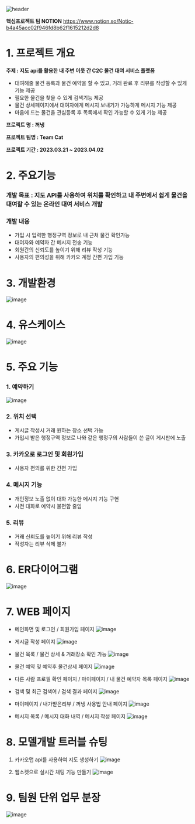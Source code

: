 ![header](https://capsule-render.vercel.app/api?type=Wave&color=0:527fef,100:00d4ff&height=250&section=header&text=&fontSize=70&fontColor=101647)

<strong>핵심프로젝트 팀 NOTION</strong> https://www.notion.so/Notic-b4a45acc02f946fd8b62f1615212d2d8

# 1. 프로젝트 개요
**주제 : 지도 api를 활용한 내 주변 이웃 간 C2C 물건 대여 서비스 플랫폼**

* 대여해줄 물건 등록과 물건 예약을 할 수 있고, 거래 완료 후 리뷰를 작성할 수 있게 기능 제공
* 필요한 물건을 찾을 수 있게 검색기능 제공
* 물건 상세페이지에서 대여자에게 메시지 보내기가 가능하게 메시지 기능 제공
* 마음에 드는 물건을 관심등록 후 목록에서 확인 가능할 수 있게 기능 제공

**프로젝트 명 : 꺼냉**

**프로젝트 팀명 : Team Cat**

**프로젝트 기간 : 2023.03.21 ~ 2023.04.02**

# 2. 주요기능
### 개발 목표 : 지도 API를 사용하여 위치를 확인하고 내 주변에서 쉽게 물건을 대여할 수 있는 온라인 대여 서비스 개발


### 개발 내용 
* 가입 시 입력한 행정구역 정보로 내 근처 물건 확인가능
* 대여자와 예약자 간 메시지 전송 기능
* 회원간의 신뢰도를 높이기 위해 리뷰 작성 기능
* 사용자의 편의성을 위해 카카오 계정 간편 가입 기능


# 3. 개발환경
![image](https://user-images.githubusercontent.com/108473234/229777704-6c7c555b-f450-4592-a462-1592432541be.png)

# 4. 유스케이스
![image](https://user-images.githubusercontent.com/108218039/230032604-89210049-fc51-48a1-9c28-c27f6d708ba4.png)

# 5. 주요 기능
### **1. 예약하기**
![image](https://user-images.githubusercontent.com/108473234/229787214-4b639245-47dc-4925-a8d8-35ef7fb7dd62.png)


### **2. 위치 선택**
- 게시글 작성시 거래 원하는 장소 선택 가능
- 가입시 받은 행정구역 정보로 나와 같은 행정구의 사람들이 쓴 글이 게시판에 노출


### **3. 카카오로 로그인 및 회원가입**
- 사용자 편의를 위한 간편 가입


### **4. 메시지 기능**
- 개인정보 노출 없이 대화 가능한 메시지 기능 구현
- 사전 대화로 예약시 불편함 줄임


### **5. 리뷰**
- 거래 신뢰도를 높이기 위해 리뷰 작성
- 작성자는 리뷰 삭제 불가


# 6. ER다이어그램
![image](https://user-images.githubusercontent.com/108473234/229778068-981d0a16-9ae5-4295-a940-e25ad9489b38.png)

# 7. WEB 페이지
* 메인화면 및 로그인 / 회원가입 페이지
![image](https://user-images.githubusercontent.com/108473234/229782552-b55ddca9-62af-4f8d-820f-53a961551649.png)


* 게시글 작성 페이지
![image](https://user-images.githubusercontent.com/108473234/229785542-bc0b0cd1-1010-4ec1-8d62-3aaef5b5d68d.png)


* 물건 목록 / 물건 상세 & 거래장소 확인 가능
![image](https://user-images.githubusercontent.com/108473234/229783358-480ed7dc-a98d-4a7e-9c06-311278680fa9.png)


* 물건 예약 및 예약후 물건상세 페이지
![image](https://user-images.githubusercontent.com/108473234/229783908-59d253aa-6dbb-4ab8-bb64-9bc10e7f79f3.png)


* 다른 사람 프로필 확인 페이지 / 마이페이지 / 내 물건 예약자 목록 페이지
![image](https://user-images.githubusercontent.com/108473234/229784867-432613f4-7a47-4236-80bd-b1033ab09251.png)


* 검색 및 최근 검색어 / 검색 결과 페이지
![image](https://user-images.githubusercontent.com/108473234/229785355-7e27b3c1-b767-421c-8e88-f67fa9673417.png)


* 마이페이지 / 내가받은리뷰 / 꺼냉 사용법 안내 페이지
![image](https://user-images.githubusercontent.com/108473234/229785831-33c83c27-b037-48d4-8ee0-3c86ad67cb18.png)


* 메시지 목록 / 메시지 대화 내역 / 메시지 작성 페이지
![image](https://user-images.githubusercontent.com/108473234/232684132-0168360b-d637-41ea-b6a1-667b647a021d.png)


# 8. 모델개발 트러블 슈팅
1. 카카오맵 api를 사용하여 지도 생성하기
![image](https://user-images.githubusercontent.com/108473234/229788637-71d4329d-44db-4e9c-a3da-8c1db5e081f9.png)


2. 웹소켓으로 실시간 채팅 기능 만들기
![image](https://user-images.githubusercontent.com/108473234/229788777-4d31a3ba-88cd-4ea8-952f-d19350eea529.png)


# 9. 팀원 단위 업무 분장
![image](https://user-images.githubusercontent.com/108473234/229778924-292c70f5-e86f-4af8-833c-affbeeffce97.png)
